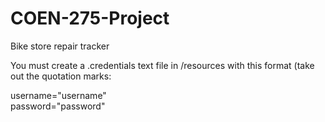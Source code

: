 # COEN-275-Project

Bike store repair tracker

You must create a .credentials text file in /resources with this format (take out the quotation marks:

username="username"  
password="password"